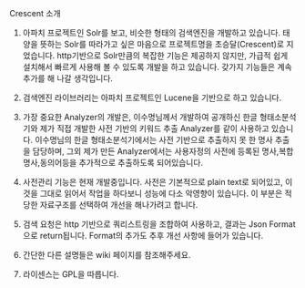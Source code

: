 Crescent 소개

1. 아파치 프로젝트인 Solr를 보고, 비슷한 형태의 검색엔진을 개발하고 있습니다.
태양을 뜻하는 Solr를 따라가고 싶은 마음으로 프로젝트명을 초승달(Crescent)로 지었습니다.
http기반으로 Solr만큼의 복잡한 기능은 제공하지 않지만, 가급적 쉽게 설치해서 빠르게 사용해 볼 수 있도록
개발을 하고 있습니다. 갖가지 기능들은 계속 추가를 해 나갈 생각입니다.

2. 검색엔진 라이브러리는 아파치 프로젝트인 Lucene을 기반으로 하고 있습니다.

3. 가장 중요한 Analyzer의 개발은, 이수명님께서 개발하여 공개하신 한글 형태소분석기와 제가 직접 개발한
사전 기반의 키워드 추출 Analyzer를 같이 사용하고 있습니다. 이수명님의 한글 형태소분석기에서는 사전 기반으로
추출하지 못 한 명사 추출을 담당하며, 그외 제가 만든 Analyzer에서는 사용자정의 사전에 등록된 명사,복합명사,동의어등을
추가적으로 추출하도록 되어있습니다.

4. 사전관리 기능은 현재 개발중입니다. 사전은 기본적으로 plain text로 되어있고, 이것을 그대로 읽어서 작업을 하다보니
성능에 다소 악영향이 있습니다. 이 부분은 적당한 자료구조를 선택하여 개선을 해나가려고 합니다.

5. 검색 요청은 http 기반으로 쿼리스트링을 조합하여 사용하고, 결과는 Json Format으로 return됩니다.
Format의 추가도 추후 개선 사항에 들어가 있습니다.

6. 간단한 다른 설명들은 wiki 페이지를 참조해주세요.

7. 라이센스는 GPL을 따릅니다.
